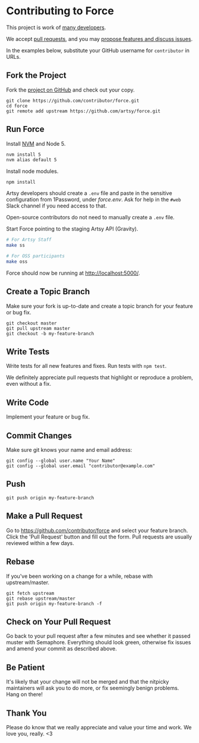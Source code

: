 # Contributing to Force

This project is work of [many developers](https://github.com/artsy/force/graphs/contributors).

We accept [pull requests](https://github.com/artsy/force/pulls), and you may [propose features and discuss issues](https://github.com/artsy/force/issues).

In the examples below, substitute your GitHub username for `contributor` in URLs.

## Fork the Project

Fork the [project on GitHub](https://github.com/artsy/force) and check out your copy.

```
git clone https://github.com/contributor/force.git
cd force
git remote add upstream https://github.com/artsy/force.git
```

## Run Force

Install [NVM](https://github.com/creationix/nvm) and Node 5.

```sh
nvm install 5
nvm alias default 5
```

Install node modules.

```
npm install
```

Artsy developers should create a `.env` file and paste in the sensitive configuration from 1Password, under _force.env_. Ask for help in the `#web` Slack channel if you need access to that.

Open-source contributors do not need to manually create a `.env` file.

Start Force pointing to the staging Artsy API (Gravity).

```sh
# For Artsy Staff
make ss

# For OSS participants
make oss
```

Force should now be running at [http://localhost:5000/](http://localhost:5000/).

## Create a Topic Branch

Make sure your fork is up-to-date and create a topic branch for your feature or bug fix.

```
git checkout master
git pull upstream master
git checkout -b my-feature-branch
```

## Write Tests

Write tests for all new features and fixes. Run tests with `npm test`.

We definitely appreciate pull requests that highlight or reproduce a problem, even without a fix.

## Write Code

Implement your feature or bug fix.

## Commit Changes

Make sure git knows your name and email address:

```
git config --global user.name "Your Name"
git config --global user.email "contributor@example.com"
```

## Push

```
git push origin my-feature-branch
```

## Make a Pull Request

Go to https://github.com/contributor/force and select your feature branch.
Click the 'Pull Request' button and fill out the form. Pull requests are usually reviewed within a few days.

## Rebase

If you've been working on a change for a while, rebase with upstream/master.

```
git fetch upstream
git rebase upstream/master
git push origin my-feature-branch -f
```

## Check on Your Pull Request

Go back to your pull request after a few minutes and see whether it passed muster with Semaphore. Everything should look green, otherwise fix issues and amend your commit as described above.

## Be Patient

It's likely that your change will not be merged and that the nitpicky maintainers will ask you to do more, or fix seemingly benign problems. Hang on there!

## Thank You

Please do know that we really appreciate and value your time and work. We love you, really. <3

